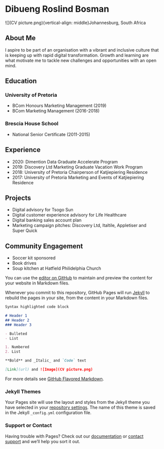 # Dibueng Roslind Bosman 

![](CV picture.png){vertical-align: middle}<span>Johannesburg, South Africa </span>

## About Me

I aspire to be part of an organisation with a vibrant and inclusive culture that is keeping up with rapid digital transformation. Growth and learning are what motivate me to tackle new challenges and opportunities with an open mind.

## Education
### University of Pretoria
- BCom Honours Marketing Management (2019)
- BCom Marketing Management (2016-2018)

### Brescia House School 
- National Senior Certificate (2011-2015)

## Experience
- 2020: Dimention Data Graduate Accelerate Program
- 2019: Discovery Ltd Marketing Graduate Vacation Work Program 
- 2018: University of Pretoria Chairperson of Katjiepiering Residence
- 2017: University of Pretoria Marketing and Events of  Katjiepiering Residence 

## Projects 
- Digital advisory for Tsogo Sun
- Digital customer experience advisory for Life Healthcare
- Digital banking sales account plan
- Marketing campaign pitches: Discovery Ltd, Italtile, Appletiser and Super Quick

## Community Engagement
- Soccer kit sponsored
- Book drives
- Soup kitchen at Hatfield Philidelphia Church 

You can use the [editor on GitHub](https://github.com/dibzrozb/Dibueng-Bosman/edit/master/README.md) to maintain and preview the content for your website in Markdown files.

Whenever you commit to this repository, GitHub Pages will run [Jekyll](https://jekyllrb.com/) to rebuild the pages in your site, from the content in your Markdown files.


```markdown
Syntax highlighted code block

# Header 1
## Header 2
### Header 3

- Bulleted
- List

1. Numbered
2. List

**Bold** and _Italic_ and `Code` text

[Link](url) and ![Image](CV picture.png)
```

For more details see [GitHub Flavored Markdown](https://guides.github.com/features/mastering-markdown/).

### Jekyll Themes

Your Pages site will use the layout and styles from the Jekyll theme you have selected in your [repository settings](https://github.com/dibzrozb/Dibueng-Bosman/settings). The name of this theme is saved in the Jekyll `_config.yml` configuration file.

### Support or Contact

Having trouble with Pages? Check out our [documentation](https://help.github.com/categories/github-pages-basics/) or [contact support](https://github.com/contact) and we’ll help you sort it out.
